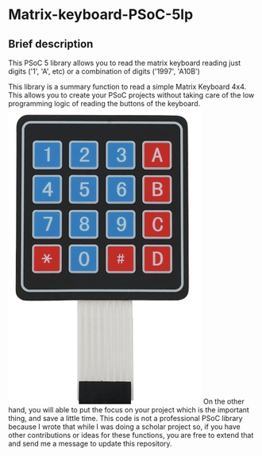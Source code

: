 # Matrix-keyboard-PSoC-5lp

## Brief description
This PSoC 5 library allows you to read the matrix keyboard reading just digits ('1', 'A', etc) or a combination of digits  ('1997', 'A10B')

This library is a summary function to read a simple Matrix Keyboard 4x4. This allows you to create your PSoC projects without taking care of the low programming logic of reading the buttons of the keyboard. 
![](ImagesReadme/Keyboard.png)
On the other hand, you will able to put the focus on your project which is the important thing, and save a little time. This code is not a professional PSoC library because I wrote that while I was doing a scholar project so,
if you have other contributions or ideas for these functions,  you are free to extend that and send me a message to update this repository.
